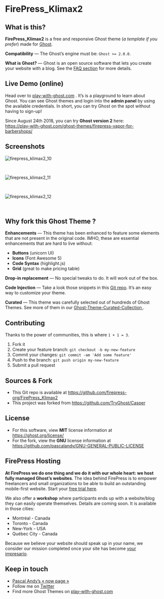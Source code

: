 # FirePress_Klimax2


## What is this?

**FirePress_Klimax2** is a free and responsive Ghost theme (*a template if you prefer*) made for [Ghost](https://ghost.org/). 

**Compatibility** — The Ghost’s engine must be: `Ghost >= 2.0.0`.

**What is Ghost?** — Ghost is an open source software that lets you create your website with a blog. See the [FAQ section](https://play-with-ghost.com/ghost-themes/faq/#what-is-ghost) for more details.

##  Live Demo (online)

Head over to [play-with-ghost.com](https://play-with-ghost.com/) . It’s is a playground to learn about Ghost. You can see Ghost themes and login into the **admin panel** by using the available credentials. In short, you can try Ghost on the spot without having to sign-up!

Since August 24th 2018, you can try **Ghost version 2** here:<br>
https://play-with-ghost.com/ghost-themes/firepress-vapor-for-barbershops/

## Screenshots

![firepress_klimax2_10](https://user-images.githubusercontent.com/6694151/45888951-44604b80-bd8d-11e8-9b8a-6fd8dd6052b8.jpg)

<br>

![firepress_klimax2_11](https://user-images.githubusercontent.com/6694151/45888952-44604b80-bd8d-11e8-9845-68627d6dc573.jpg)

<br>

![firepress_klimax2_12](https://user-images.githubusercontent.com/6694151/45889214-d9fbdb00-bd8d-11e8-8c4f-540c03a0d5b1.jpg)

<br>

## Why fork this Ghost Theme ?

**Enhancements** — This theme has been enhanced to feature some elements that are not present in the original code. IMHO, these are essential enhancements that are hard to live without:

- **Buttons** (unicorn UI)
- **Icons** (Font Awesome 5)
- **Code Syntax** (highlight.js) 
- **Grid** (great to make pricing table)

**Drop-in replacement** — No special tweaks to do. It will work out of the box.

**Code Injection** — Take a look those snippets in this [Git repo](https://github.com/firepress-org/Code-Injection-Ghost). It’s an easy way to customize your theme.

**Curated** — This theme was carefully selected out of hundreds of Ghost Themes. See more of them in our [Ghost-Theme-Curated-Collection ](https://github.com/firepress-org/Ghost-Theme-Curated-Collection/tree/master/01_go).


## Contributing

Thanks to the power of communities, this is where `1 + 1 = 3`.

1. Fork it
2. Create your feature branch: `git checkout -b my-new-feature`
3. Commit your changes: `git commit -am 'Add some feature'`
4. Push to the branch: `git push origin my-new-feature`
5. Submit a pull request

## Sources & Fork

- This Git repo is available at https://github.com/firepress-org/FirePress_Klimax2
- This project was forked from https://github.com/TryGhost/Casper

## License

- For this software, view **MIT** license information at https://ghost.org/license/
- For the fork, view the **GNU** license information at https://github.com/pascalandy/GNU-GENERAL-PUBLIC-LICENSE


## FirePress Hosting

**At FirePress we do one thing and we do it with our whole heart: we host fully managed Ghost’s websites**. The idea behind FirePress is to empower freelancers and small organizations to be able to build an outstanding mobile-first website. Start your [free trial here](https://play-with-ghost.com/ghost-themes/free-10-day-trial/).

We also offer a **workshop** where participants ends up with a website/blog they can easily operate themselves. Details are coming soon. It is available in those cities:

- Montréal - Canada
- Toronto - Canada
- New-York - USA
- Québec City - Canada

Because we believe your website should speak up in your name, we consider our mission completed once your site has become [your impresario](https://play-with-ghost.com/ghost-themes/why-launching-your-next-website-with-firepress/).


## Keep in touch

- [Pascal Andy’s « now page »](https://pascalandy.com/blog/now/)
- Follow me on [Twitter](https://twitter.com/askpascalandy)
- Find more Ghost Themes on [play-with-ghost.com](https://play-with-ghost.com/)